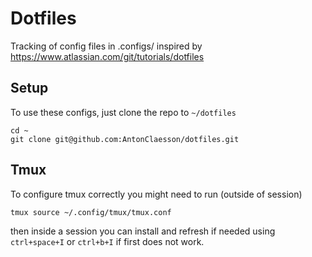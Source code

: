 # Dotfiles
Tracking of config files in .configs/ inspired by https://www.atlassian.com/git/tutorials/dotfiles

## Setup
To use these configs, just clone the repo to `~/dotfiles`
```
cd ~
git clone git@github.com:AntonClaesson/dotfiles.git
```

## Tmux
To configure tmux correctly you might need to run (outside of session)
```
tmux source ~/.config/tmux/tmux.conf
```
then inside a session you can install and refresh if needed using
`ctrl+space+I` or `ctrl+b+I` if first does not work.
